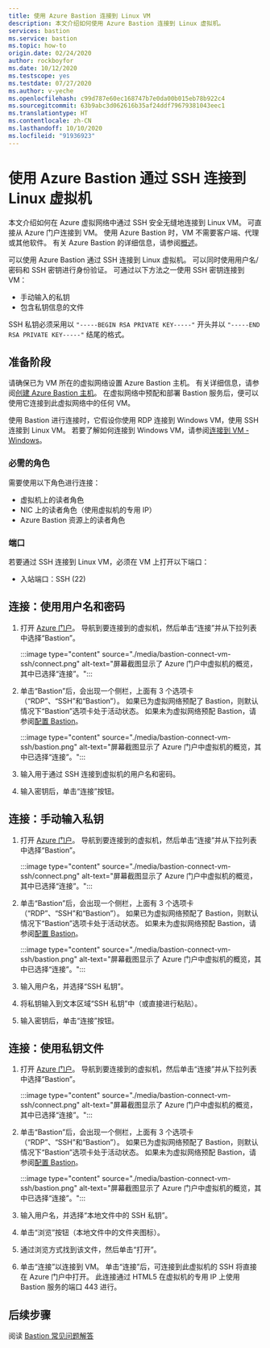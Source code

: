 ```yaml
---
title: 使用 Azure Bastion 连接到 Linux VM
description: 本文介绍如何使用 Azure Bastion 连接到 Linux 虚拟机。
services: bastion
ms.service: bastion
ms.topic: how-to
origin.date: 02/24/2020
author: rockboyfor
ms.date: 10/12/2020
ms.testscope: yes
ms.testdate: 07/27/2020
ms.author: v-yeche
ms.openlocfilehash: c99d787e60ec168747b7e0da00b015eb78b922c4
ms.sourcegitcommit: 63b9abc3d062616b35af24ddf79679381043eec1
ms.translationtype: HT
ms.contentlocale: zh-CN
ms.lasthandoff: 10/10/2020
ms.locfileid: "91936923"
---
```

<!--Verified successfully on 09/07/2020-->
# <a name="connect-using-ssh-to-a-linux-virtual-machine-using-azure-bastion"></a>使用 Azure Bastion 通过 SSH 连接到 Linux 虚拟机

本文介绍如何在 Azure 虚拟网络中通过 SSH 安全无缝地连接到 Linux VM。 可直接从 Azure 门户连接到 VM。 使用 Azure Bastion 时，VM 不需要客户端、代理或其他软件。 有关 Azure Bastion 的详细信息，请参阅[概述](bastion-overview.md)。

可以使用 Azure Bastion 通过 SSH 连接到 Linux 虚拟机。 可以同时使用用户名/密码和 SSH 密钥进行身份验证。 可通过以下方法之一使用 SSH 密钥连接到 VM：

* 手动输入的私钥
* 包含私钥信息的文件

SSH 私钥必须采用以 `"-----BEGIN RSA PRIVATE KEY-----"` 开头并以 `"-----END RSA PRIVATE KEY-----"` 结尾的格式。

## <a name="before-you-begin"></a>准备阶段

请确保已为 VM 所在的虚拟网络设置 Azure Bastion 主机。 有关详细信息，请参阅[创建 Azure Bastion 主机](bastion-create-host-portal.md)。 在虚拟网络中预配和部署 Bastion 服务后，便可以使用它连接到此虚拟网络中的任何 VM。 

使用 Bastion 进行连接时，它假设你使用 RDP 连接到 Windows VM，使用 SSH 连接到 Linux VM。 若要了解如何连接到 Windows VM，请参阅[连接到 VM - Windows](bastion-connect-vm-rdp.md)。

### <a name="required-roles"></a>必需的角色

需要使用以下角色进行连接：

* 虚拟机上的读者角色
* NIC 上的读者角色（使用虚拟机的专用 IP）
* Azure Bastion 资源上的读者角色

### <a name="ports"></a>端口

若要通过 SSH 连接到 Linux VM，必须在 VM 上打开以下端口：

* 入站端口：SSH (22)

<a name="username"></a>
## <a name="connect-using-username-and-password"></a>连接：使用用户名和密码

1. 打开 [Azure 门户](https://portal.azure.cn)。 导航到要连接到的虚拟机，然后单击“连接”并从下拉列表中选择“Bastion”。

    :::image type="content" source="./media/bastion-connect-vm-ssh/connect.png" alt-text="屏幕截图显示了 Azure 门户中虚拟机的概览，其中已选择“连接”。":::
1. 单击“Bastion”后，会出现一个侧栏，上面有 3 个选项卡（“RDP”、“SSH”和“Bastion”）。 如果已为虚拟网络预配了 Bastion，则默认情况下“Bastion”选项卡处于活动状态。 如果未为虚拟网络预配 Bastion，请参阅[配置 Bastion](bastion-create-host-portal.md)。

    :::image type="content" source="./media/bastion-connect-vm-ssh/bastion.png" alt-text="屏幕截图显示了 Azure 门户中虚拟机的概览，其中已选择“连接”。":::
1. 输入用于通过 SSH 连接到虚拟机的用户名和密码。
1. 输入密钥后，单击“连接”按钮。

<a name="privatekey"></a>
## <a name="connect-manually-enter-a-private-key"></a>连接：手动输入私钥

1. 打开 [Azure 门户](https://portal.azure.cn)。 导航到要连接到的虚拟机，然后单击“连接”并从下拉列表中选择“Bastion”。

    :::image type="content" source="./media/bastion-connect-vm-ssh/connect.png" alt-text="屏幕截图显示了 Azure 门户中虚拟机的概览，其中已选择“连接”。":::
1. 单击“Bastion”后，会出现一个侧栏，上面有 3 个选项卡（“RDP”、“SSH”和“Bastion”）。 如果已为虚拟网络预配了 Bastion，则默认情况下“Bastion”选项卡处于活动状态。 如果未为虚拟网络预配 Bastion，请参阅[配置 Bastion](bastion-create-host-portal.md)。

    :::image type="content" source="./media/bastion-connect-vm-ssh/bastion.png" alt-text="屏幕截图显示了 Azure 门户中虚拟机的概览，其中已选择“连接”。":::
1. 输入用户名，并选择“SSH 私钥”。
1. 将私钥输入到文本区域“SSH 私钥”中（或直接进行粘贴）。
1. 输入密钥后，单击“连接”按钮。

<a name="ssh"></a>
## <a name="connect-using-a-private-key-file"></a>连接：使用私钥文件

1. 打开 [Azure 门户](https://portal.azure.cn)。 导航到要连接到的虚拟机，然后单击“连接”并从下拉列表中选择“Bastion”。

    :::image type="content" source="./media/bastion-connect-vm-ssh/connect.png" alt-text="屏幕截图显示了 Azure 门户中虚拟机的概览，其中已选择“连接”。":::
1. 单击“Bastion”后，会出现一个侧栏，上面有 3 个选项卡（“RDP”、“SSH”和“Bastion”）。 如果已为虚拟网络预配了 Bastion，则默认情况下“Bastion”选项卡处于活动状态。 如果未为虚拟网络预配 Bastion，请参阅[配置 Bastion](bastion-create-host-portal.md)。

    :::image type="content" source="./media/bastion-connect-vm-ssh/bastion.png" alt-text="屏幕截图显示了 Azure 门户中虚拟机的概览，其中已选择“连接”。":::
1. 输入用户名，并选择“本地文件中的 SSH 私钥”。
1. 单击“浏览”按钮（本地文件中的文件夹图标）。
1. 通过浏览方式找到该文件，然后单击“打开”。
1. 单击“连接”以连接到 VM。 单击“连接”后，可连接到此虚拟机的 SSH 将直接在 Azure 门户中打开。 此连接通过 HTML5 在虚拟机的专用 IP 上使用 Bastion 服务的端口 443 进行。

## <a name="next-steps"></a>后续步骤

阅读 [Bastion 常见问题解答](bastion-faq.md)

<!-- Update_Description: update meta properties, wording update, update link -->
